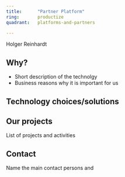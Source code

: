 ```yaml
---
title:      "Partner Platform"
ring:       productize
quadrant:   platforms-and-partners

---
```


Holger Reinhardt

## Why?
- Short description of the technolgy 
- Business reasons why it is important for us

## Technology choices/solutions


## Our projects 
List of projects and activities


## Contact
Name the main contact persons and 
